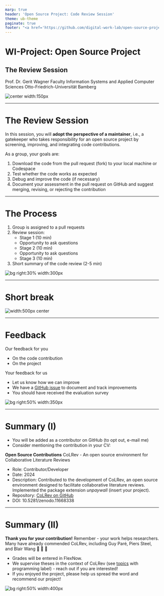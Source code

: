 ```yaml
---
marp: true
header: 'Open Source Project: Code Review Session'
theme: ub-theme
paginate: true
footer: "<a href='https://github.com/digital-work-lab/open-source-project/issues/new?template=Blank+issue' target='_blank'>♻️</a> <a href='https://github.com/digital-work-lab/open-source-project/edit/main/slides/06-code_review.md' target='_blank'>🛠️</a>"
---
```


<!-- _class: centered -->

# WI-Project: Open Source Project

## The Review Session

Prof. Dr. Gerit Wagner
Faculty Information Systems and Applied Computer Sciences
Otto-Friedrich-Universität Bamberg

![center width:150px](../assets/qr-open-source-project.png)

---
<!-- paginate: true -->

# The Review Session

In this session, you will **adopt the perspective of a maintainer**, i.e., a gatekeeper who takes responsibility for an open source project by screening, improving, and integrating code contributions.

As a group, your goals are:

1. Download the code from the pull request (fork) to your local machine or Codespace
2. Test whether the code works as expected
3. Debug and improve the code (if necessary)
4. Document your assessment in the pull request on GitHub and suggest merging, revising, or rejecting the contribution

---

# The Process

1. Group is assigned to a pull requests
2. Review session:
    - Stage 1 (10 min)
    - Opportunity to ask questions
    - Stage 2 (10 min)
    - Opportunity to ask questions
    - Stage 3 (10 min)
3. Short summary of the code review (2-5 min)

![bg right:30% width:300px](../assets/christina-wocintechchat-com-5UHFPbvBBzY-unsplash.jpg)

---

<!-- _class: centered -->

# Short break

![width:500px center](../assets/game_completed.jpg)

---

# Feedback

Our feedback for you

- On the code contribution
- On the project

Your feedback for us

- Let us know how we can improve
- We have a [GitHub issue](https://github.com/digital-work-lab/open-source-project/issues) to document and track improvements
- You should have received the evaluation survey

![bg right:50% width:350px](../assets/feedback.jpg)

---

# Summary (I)

- You will be added as a contributor on GitHub (to opt out, e-mail me)
- Consider mentioning the contribution in your CV:

**Open Source Contributions**
CoLRev - An open source environment for Collaborative Literature Reviews

- Role: Contributor/Developer
- Date: 2024
- Description: Contributed to the development of CoLRev, an open source environment designed to facilitate collaborative literature reviews. Implemented the package extension *unpaywall* (insert your project).
- Repository: [CoLRev on GitHub](https://github.com/CoLRev-Environment/colrev)
- DOI: 10.5281/zenodo.11668338

<!-- 

# How this project may benefit you

- The value of Open Source Software (OSS) development experiences is increasingly recognized as a significant indicator of a candidate's capabilities in technology and software development.
- According to Long (2009, *Journal of Information Technology Education: Research*), OSS contributions are noteworthy on resumes and play a crucial role in hiring and promotion decisions.
- Employers view OSS experiences as strong evidence of a candidate's:
  - Practical skills
  - Problem-solving abilities
  - Collaborative spirit
- You can add this project to your CV!
-->

---

# Summary (II)

**Thank you for your contribution!**
Remember - your work helps researchers. Many have already commended CoLRev, including Guy Paré, Piers Steel, and Blair Wang 🎉 🙌 🎊

- Grades will be entered in FlexNow.
- We supervise theses in the context of CoLRev (see [topics](https://digital-work-lab.github.io/theses/docs/topics.html) with programming label) - reach out if you are interested!
- If you enjoyed the project, please help us spread the word and recommend our project!

![bg right:50% width:400px](../assets/Thank-you.jpg)
